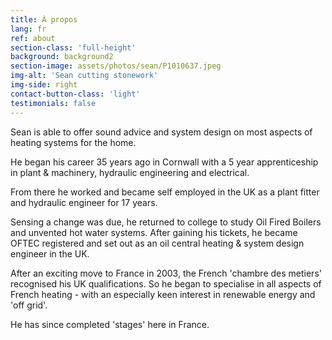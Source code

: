 ```yaml
---
title: À propos
lang: fr
ref: about
section-class: 'full-height'
background: background2
section-image: assets/photos/sean/P1010637.jpeg
img-alt: 'Sean cutting stonework'
img-side: right
contact-button-class: 'light'
testimonials: false
---
```

Sean is able to offer sound advice and system design on most aspects of heating systems for the home.

He began his career 35 years ago in Cornwall with a 5 year apprenticeship in plant &amp; machinery, hydraulic engineering and electrical.

From there he worked and became self employed in the UK as a plant fitter and hydraulic engineer for 17 years.

Sensing a change was due, he returned to college to study Oil Fired Boilers and unvented hot water systems. After gaining his tickets, he became OFTEC registered and set out as an oil central heating &amp; system design engineer in the UK.

After an exciting move to France in 2003, the French 'chambre des metiers' recognised his UK qualifications. So he began to specialise in all aspects of French heating - with an especially keen interest in renewable energy and 'off grid'.

He has since completed 'stages' here in France.
